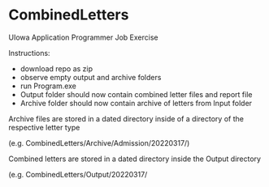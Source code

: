 # CombinedLetters
UIowa Application Programmer Job Exercise

Instructions:
- download repo as zip
- observe empty output and archive folders
- run Program.exe
- Output folder should now contain combined letter files and report file
- Archive folder should now contain archive of letters from Input folder

Archive files are stored in a dated directory inside of a directory of the respective letter type

(e.g. CombinedLetters/Archive/Admission/20220317/)
   

Combined letters are stored in a dated directory inside the Output directory

(e.g. CombinedLetters/Output/20220317/

